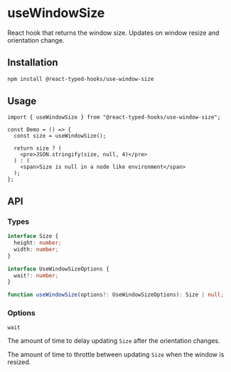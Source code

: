 # useWindowSize

React hook that returns the window size. Updates on window resize and orientation change.

## Installation

```bash
npm install @react-typed-hooks/use-window-size
```

## Usage

```tsx
import { useWindowSize } from "@react-typed-hooks/use-window-size";

const Demo = () => {
  const size = useWindowSize();

  return size ? (
    <pre>JSON.stringify(size, null, 4)</pre>
  ) : (
    <span>Size is null in a node like environment</span>
  );
};
```

## API

### Types

```ts
interface Size {
  height: number;
  width: number;
}

interface UseWindowSizeOptions {
  wait?: number;
}
```

```ts
function useWindowSize(options?: UseWindowSizeOptions): Size | null;
```

### Options

`wait`

The amount of time to delay updating `Size` after the orientation changes.

The amount of time to throttle between updating `Size` when the window is resized.
